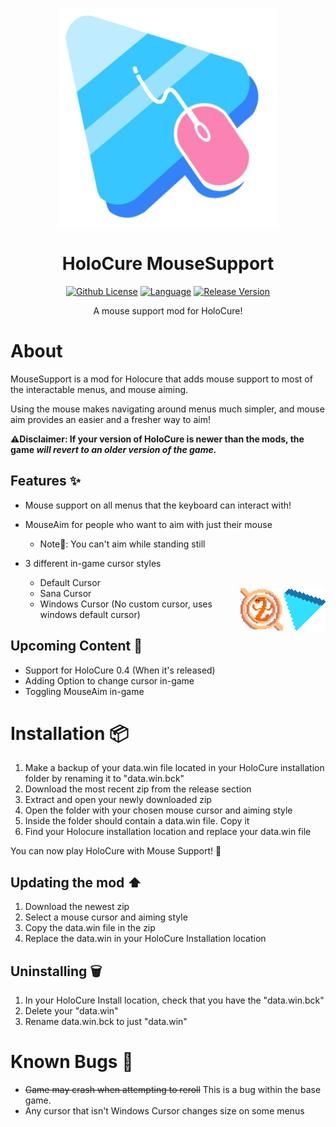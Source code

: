 <p align="center">
  <img width="350" height="350" src="https://github.com/t0-ot/HoloCure-MouseSupport/blob/main/Images/MouseSupport-logo.png" />
</p>

<h1 align="center">HoloCure MouseSupport</h1>

<div align="center">

  <a href="">[![Github License](https://flat.badgen.net/badge/license/MIT/blue)](https://raw.githubusercontent.com/t0-ot/HoloCure-MouseSupport/main/LICENSE)</a>
  <a href="">[![Language](https://img.shields.io/badge/Language-Game%20Maker%20Language-green&?style=flat-square&logo=data%3Aimage%2Fpng%3Bbase64%2CiVBORw0KGgoAAAANSUhEUgAAAA4AAAAOCAMAAAAolt3jAAAAZlBMVEX%2F%2F%2F%2F%2F%2F%2F%2F%2F%2F%2F%2F%2F%2F%2F%2F%2F%2F%2F%2F%2F%2F%2F%2F%2F%2F%2F%2F%2F%2F%2F%2F%2F%2F%2F%2F%2F%2F%2F%2F%2F%2F%2F%2F%2F%2F%2F%2F%2F%2F%2F%2F%2F%2F%2F%2F%2F%2F%2F%2F%2F%2F%2F%2F%2F%2F%2F%2F%2F%2F%2F%2F%2F%2F%2F%2F%2F%2F%2F%2F%2F%2F%2F%2F%2F%2F%2F%2F%2F%2F%2F%2F%2F%2F%2F%2F%2F%2F%2F%2F%2F%2F%2F%2F%2F%2F%2F%2F%2F%2F%2F%2F%2F%2F%2F%2F%2F%2F%2F%2F%2F%2F%2F%2F%2F%2F%2F%2F%2F%2F%2F%2F%2F%2F%2F%2BrG8stAAAAIXRSTlMABg0OFBkfcn1%2Bf4CBgoOFhoeIiouWmNDa5ebp8PX2%2B%2F6o6Vq%2BAAAAY0lEQVR42k2OWQ6AIAwFn%2BIOioobrnD%2FS4o0EeanmQxNAdErRFTWtsFq6%2BiiZozz0CSnTjYBwo0RkF8DWDLf51Ni9K%2FYdq0Fy3KAfzk97M7goK1F%2F4rGH9Kk1OlboQtEDIrmC%2BU3CVxTr%2FRMAAAAAElFTkSuQmCC)](https://www.yoyogames.com/gamemaker)</a>
  <a href="">![Release Version](https://img.shields.io/github/v/tag/t0-ot/Holocure-MouseSupport?label=version&style=flat-square&color=red)</a>

</div>

<p align="center">A mouse support mod for HoloCure!</p>

# About

MouseSupport is a mod for Holocure that adds mouse support to most of the interactable menus, and mouse aiming.

Using the mouse makes navigating around menus much simpler, and mouse aim provides an easier and a fresher way to aim!

**:warning:Disclaimer: If your version of HoloCure is newer than the mods, the game *will revert to an older version of the game.***

## Features :sparkles:

- Mouse support on all menus that the keyboard can interact with!
- MouseAim for people who want to aim with just their mouse
  - Note:memo:: You can't aim while standing still
- 3 different in-game cursor styles
  - Default Cursor
  
  <img align="right" src="https://github.com/t0-ot/HoloCure-MouseSupport/blob/main/Images/Default-Cursor.png">
  <img align="right" width="68" height="68" src="https://github.com/t0-ot/HoloCure-MouseSupport/blob/main/Images/Sana-Cursor.png">
  
  - Sana Cursor
  - Windows Cursor (No custom cursor, uses windows default cursor)

## Upcoming Content :construction:

- Support for HoloCure 0.4 (When it's released)
- Adding Option to change cursor in-game
- Toggling MouseAim in-game

# Installation :package:

1. Make a backup of your data.win file located in your HoloCure installation folder by renaming it to "data.win.bck"
2. Download the most recent zip from the release section
3. Extract and open your newly downloaded zip
4. Open the folder with your chosen mouse cursor and aiming style
5. Inside the folder should contain a data.win file. Copy it
6. Find your Holocure installation location and replace your data.win file

You can now play HoloCure with Mouse Support! :tada:

## Updating the mod :arrow_up:
  1. Download the newest zip
  2. Select a mouse cursor and aiming style
  3. Copy the data.win file in the zip
  4. Replace the data.win in your HoloCure Installation location
  
## Uninstalling :wastebasket:
  1. In your HoloCure Install location, check that you have the "data.win.bck"
  2. Delete your "data.win"
  3. Rename data.win.bck to just "data.win"
  
# Known Bugs :bug:
  - ~~Game may crash when attempting to reroll~~ This is a bug within the base game.
  - Any cursor that isn't Windows Cursor changes size on some menus
